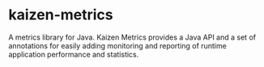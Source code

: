 kaizen-metrics
==============

A metrics library for Java. Kaizen Metrics provides a Java API and a set of
annotations for easily adding monitoring and reporting of runtime application
performance and statistics.
